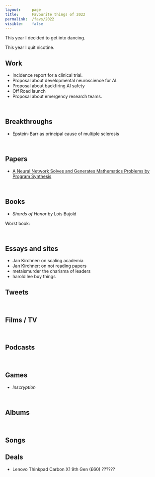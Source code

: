 ```yaml
---
layout:     page
title:      Favourite things of 2022
permalink:  /favs/2022
visible:    false
---
```


This year I decided to get into dancing.

This year I quit nicotine.




## Work

* Incidence report for a clinical trial.
* Proposal about developmental neuroscience for AI.
* Proposal about backfiring AI safety
* Off Road launch 
* Proposal about emergency research teams.

<br>

## Breakthroughs

* Epstein-Barr as principal cause of multiple sclerosis

<br>

## Papers

* [A Neural Network Solves and Generates Mathematics Problems by Program Synthesis](https://arxiv.org/abs/2112.15594)

<br>

## Books

* _*Shards of Honor*_ by Lois Bujold



Worst book: 

<br>


## Essays and sites

* Jan Kirchner: on scaling academia
* Jan Kirchner: on not reading papers
* metaismurder the charisma of leaders
* harold lee buy things

## Tweets


<br>

## Films / TV




<br>

## Podcasts



<br>

## Games

* _Inscryption_


<br>

## Albums



<br>

## Songs



## Deals

* Lenovo Thinkpad Carbon X1 9th Gen (£60) ?????? 